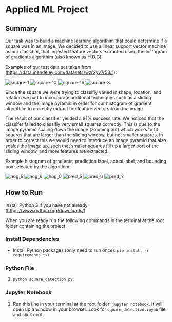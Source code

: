 # Applied ML Project
## Summary
Our task was to build a machine learning algorithim that could determine if a square was in an image. We decided to use a linear support vector machine as our classifier, that ingested feature vectors extracted using the histogram of gradients algorithim (also known as H.O.G). 

Examples of our test data set taken from (https://data.mendeley.com/datasets/wzr2yv7r53/1):

![square-1](https://user-images.githubusercontent.com/33464965/100675587-14714300-331c-11eb-96fa-f0a4ec683745.png)
![square-10](https://user-images.githubusercontent.com/33464965/100675891-a9743c00-331c-11eb-9214-94fb089d39f6.png)
![square-16](https://user-images.githubusercontent.com/33464965/100675929-ba24b200-331c-11eb-82ad-3128e4616f3f.png)
![square-3](https://user-images.githubusercontent.com/33464965/100675962-c872ce00-331c-11eb-9ec3-df897ad8ec3b.png)

Since the square we were trying to classifiy varied in shape, location, and rotation we had to incorporate additonal techniques such as a sliding window and the image pyramid in order for our histogram of gradient algorithim to correctly extract the feature vectors from the image. 

The result of our classifier yielded a 91% success rate. We noticed that the classifer failed to classifiy very small squares correctly. This is due to the image pyramid scaling down the image (zooming out) which works to fit squares that are larger than the sliding window, but not smaller squares. In order to correct this we would need to introduce an image pyramid that also scales the image up, such that smaller squares fill up a larger port of the sliding window, and more features are extracted.

Example histogram of gradients, prediction label, actual label, and bounding box selected by the algorithim:

![hog_5](https://user-images.githubusercontent.com/33464965/100677743-85b2f500-3320-11eb-8b8a-89bde1230b9d.jpg)
![hog_6](https://user-images.githubusercontent.com/33464965/100677839-ba26b100-3320-11eb-8217-441df5fef3e6.jpg)
![hog_0](https://user-images.githubusercontent.com/33464965/100677718-77fd6f80-3320-11eb-9623-31aa75664f6d.jpg)
![pred_5](https://user-images.githubusercontent.com/33464965/100677731-8055aa80-3320-11eb-9f54-f00ede28b407.jpg)
![pred_6](https://user-images.githubusercontent.com/33464965/100676618-1b995080-331e-11eb-85ee-04478f78ecbb.jpg)
![pred_2](https://user-images.githubusercontent.com/33464965/100677704-73d15200-3320-11eb-8c2d-4461c968f411.jpg)

## How to Run
Install Python 3 if you have not already (https://www.python.org/downloads/). 

When you are ready run the following commands in the terminal at the root folder containing the project.

### Install Dependencies
  - Install Python packages (only need to run once): `pip install -r requirements.txt`

### Python File
1. `python square_detection.py`.

### Jupyter Notebook
1. Run this line in your terminal at the root folder: `jupyter notebook`. It will open up a window in your browser. Look for `square_detection.ipynb` file and click on it.
